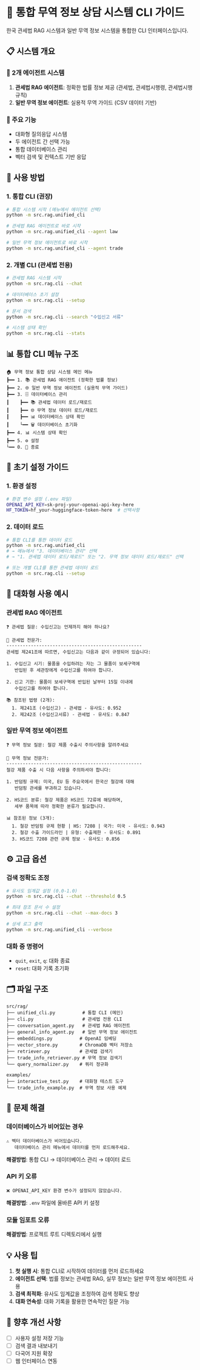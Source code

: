 # 🚀 통합 무역 정보 상담 시스템 CLI 가이드

한국 관세법 RAG 시스템과 일반 무역 정보 시스템을 통합한 CLI 인터페이스입니다.

## 📋 시스템 개요

### 🔧 2개 에이전트 시스템
1. **관세법 RAG 에이전트**: 정확한 법률 정보 제공 (관세법, 관세법시행령, 관세법시행규칙)
2. **일반 무역 정보 에이전트**: 실용적 무역 가이드 (CSV 데이터 기반)

### 🎯 주요 기능
- 대화형 질의응답 시스템
- 두 에이전트 간 선택 가능
- 통합 데이터베이스 관리
- 벡터 검색 및 컨텍스트 기반 응답

## 🚀 사용 방법

### 1. 통합 CLI (권장)
```bash
# 통합 시스템 시작 (메뉴에서 에이전트 선택)
python -m src.rag.unified_cli

# 관세법 RAG 에이전트로 바로 시작
python -m src.rag.unified_cli --agent law

# 일반 무역 정보 에이전트로 바로 시작
python -m src.rag.unified_cli --agent trade
```

### 2. 개별 CLI (관세법 전용)
```bash
# 관세법 RAG 시스템 시작
python -m src.rag.cli --chat

# 데이터베이스 초기 설정
python -m src.rag.cli --setup

# 문서 검색
python -m src.rag.cli --search "수입신고 서류"

# 시스템 상태 확인
python -m src.rag.cli --stats
```

## 📊 통합 CLI 메뉴 구조

```
🏠 무역 정보 통합 상담 시스템 메인 메뉴
┣━━ 1. 📚 관세법 RAG 에이전트 (정확한 법률 정보)
┣━━ 2. 🌐 일반 무역 정보 에이전트 (실용적 무역 가이드)
┣━━ 3. 🗄️ 데이터베이스 관리
┃    ┣━━ 📚 관세법 데이터 로드/재로드
┃    ┣━━ 🌐 무역 정보 데이터 로드/재로드
┃    ┣━━ 📊 데이터베이스 상태 확인
┃    └━━ 🗑️ 데이터베이스 초기화
┣━━ 4. 📊 시스템 상태 확인  
┣━━ 5. ⚙️ 설정
└━━ 0. 🚪 종료
```

## 🔧 초기 설정 가이드

### 1. 환경 설정
```bash
# 환경 변수 설정 (.env 파일)
OPENAI_API_KEY=sk-proj-your-openai-api-key-here
HF_TOKEN=hf_your-huggingface-token-here  # 선택사항
```

### 2. 데이터 로드
```bash
# 통합 CLI를 통한 데이터 로드
python -m src.rag.unified_cli
# → 메뉴에서 "3. 데이터베이스 관리" 선택
# → "1. 관세법 데이터 로드/재로드" 또는 "2. 무역 정보 데이터 로드/재로드" 선택

# 또는 개별 CLI를 통한 관세법 데이터 로드
python -m src.rag.cli --setup
```

## 💬 대화형 사용 예시

### 관세법 RAG 에이전트
```
❓ 관세법 질문: 수입신고는 언제까지 해야 하나요?

🤖 관세법 전문가:
--------------------------------------------------
관세법 제241조에 따르면, 수입신고는 다음과 같이 규정되어 있습니다:

1. 수입신고 시기: 물품을 수입하려는 자는 그 물품이 보세구역에 
   반입된 후 세관장에게 수입신고를 하여야 합니다.

2. 신고 기한: 물품이 보세구역에 반입된 날부터 15일 이내에 
   수입신고를 하여야 합니다.

📚 참조된 법령 (2개):
  1. 제241조 (수입신고) - 관세법 - 유사도: 0.952
  2. 제242조 (수입신고서류) - 관세법 - 유사도: 0.847
```

### 일반 무역 정보 에이전트
```
❓ 무역 정보 질문: 철강 제품 수출시 주의사항을 알려주세요

🤖 무역 정보 전문가:
--------------------------------------------------
철강 제품 수출 시 다음 사항을 주의하셔야 합니다:

1. 반덤핑 규제: 미국, EU 등 주요국에서 한국산 철강에 대해 
   반덤핑 관세를 부과하고 있습니다.

2. HS코드 분류: 철강 제품은 HS코드 72류에 해당하며, 
   세부 품목에 따라 정확한 분류가 필요합니다.

📊 참조된 정보 (3개):
  1. 철강 반덤핑 규제 현황 | HS: 7208 | 국가: 미국 - 유사도: 0.943
  2. 철강 수출 가이드라인 | 유형: 수출제한 - 유사도: 0.891
  3. HS코드 7208 관련 규제 정보 - 유사도: 0.856
```

## ⚙️ 고급 옵션

### 검색 정확도 조정
```bash
# 유사도 임계값 설정 (0.0-1.0)
python -m src.rag.cli --chat --threshold 0.5

# 최대 참조 문서 수 설정
python -m src.rag.cli --chat --max-docs 3

# 상세 로그 출력
python -m src.rag.unified_cli --verbose
```

### 대화 중 명령어
- `quit`, `exit`, `q`: 대화 종료
- `reset`: 대화 기록 초기화

## 🗂️ 파일 구조

```
src/rag/
├── unified_cli.py          # 통합 CLI (메인)
├── cli.py                  # 관세법 전용 CLI
├── conversation_agent.py   # 관세법 RAG 에이전트
├── general_info_agent.py   # 일반 무역 정보 에이전트
├── embeddings.py          # OpenAI 임베딩
├── vector_store.py        # ChromaDB 벡터 저장소
├── retriever.py           # 관세법 검색기
├── trade_info_retriever.py # 무역 정보 검색기
└── query_normalizer.py    # 쿼리 정규화

examples/
├── interactive_test.py    # 대화형 테스트 도구
└── trade_info_example.py  # 무역 정보 사용 예제
```

## 🚨 문제 해결

### 데이터베이스가 비어있는 경우
```
⚠️ 벡터 데이터베이스가 비어있습니다.
   데이터베이스 관리 메뉴에서 데이터를 먼저 로드해주세요.
```
**해결방법**: 통합 CLI → 데이터베이스 관리 → 데이터 로드

### API 키 오류
```
❌ OPENAI_API_KEY 환경 변수가 설정되지 않았습니다.
```
**해결방법**: `.env` 파일에 올바른 API 키 설정

### 모듈 임포트 오류
**해결방법**: 프로젝트 루트 디렉토리에서 실행

## 💡 사용 팁

1. **첫 실행 시**: 통합 CLI로 시작하여 데이터를 먼저 로드하세요
2. **에이전트 선택**: 법률 정보는 관세법 RAG, 실무 정보는 일반 무역 정보 에이전트 사용
3. **검색 최적화**: 유사도 임계값을 조정하여 검색 정확도 향상
4. **대화 연속성**: 대화 기록을 활용한 연속적인 질문 가능

## 🎯 향후 개선 사항

- [ ] 사용자 설정 저장 기능
- [ ] 검색 결과 내보내기
- [ ] 다국어 지원 확장
- [ ] 웹 인터페이스 연동